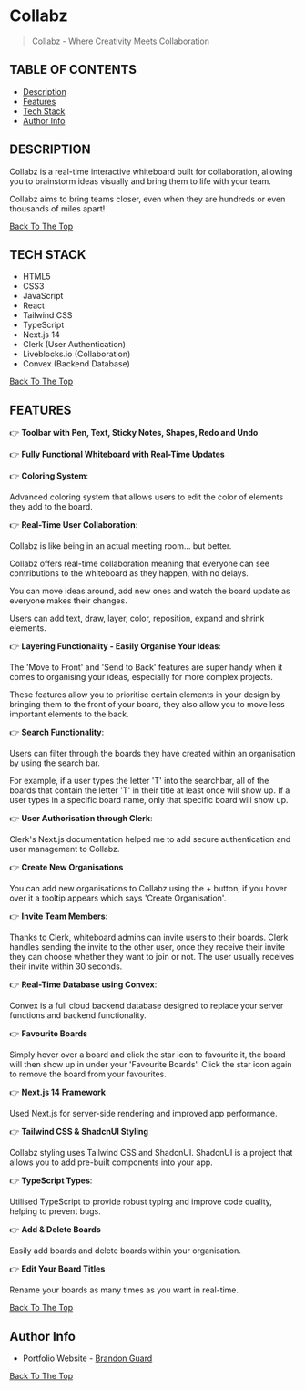 # Collabz

> Collabz - Where Creativity Meets Collaboration

## TABLE OF CONTENTS

- [Description](#description)
- [Features](#features)
- [Tech Stack](#tech-stack)
- [Author Info](#author-info)

## DESCRIPTION

Collabz is a real-time interactive whiteboard built for collaboration, allowing you to brainstorm ideas visually and bring them to life with your team.

Collabz aims to bring teams closer, even when they are hundreds or even thousands of miles apart!

[Back To The Top](#collabz)

## TECH STACK

- HTML5
- CSS3
- JavaScript
- React
- Tailwind CSS
- TypeScript
- Next.js 14
- Clerk (User Authentication)
- Liveblocks.io (Collaboration)
- Convex (Backend Database)

[Back To The Top](#collabz)

## FEATURES

👉 **Toolbar with Pen, Text, Sticky Notes, Shapes, Redo and Undo**

👉 **Fully Functional Whiteboard with Real-Time Updates**

👉 **Coloring System**:

Advanced coloring system that allows users to edit the color of elements they add to the board.

👉 **Real-Time User Collaboration**:

Collabz is like being in an actual meeting room... but better.

Collabz offers real-time collaboration meaning that everyone can see contributions to the whiteboard as they happen, with no delays.

You can move ideas around, add new ones and watch the board update as everyone makes their changes.

Users can add text, draw, layer, color, reposition, expand and shrink elements.

👉 **Layering Functionality - Easily Organise Your Ideas**:

The 'Move to Front' and 'Send to Back' features are super handy when it comes to organising your ideas, especially for more complex projects.

These features allow you to prioritise certain elements in your design by bringing them to the front of your board, they also allow you to move less important elements to the back.

👉 **Search Functionality**:

Users can filter through the boards they have created within an organisation by using the search bar.

For example, if a user types the letter 'T' into the searchbar, all of the boards that contain the letter 'T' in their title at least once will show up. If a user types in a specific board name, only that specific board will show up.

👉 **User Authorisation through Clerk**:

Clerk's Next.js documentation helped me to add secure authentication and user management to Collabz.

👉 **Create New Organisations**

You can add new organisations to Collabz using the + button, if you hover over it a tooltip appears which says 'Create Organisation'.

👉 **Invite Team Members**:

Thanks to Clerk, whiteboard admins can invite users to their boards. Clerk handles sending the invite to the other user, once they receive their invite they can choose whether they want to join or not. The user usually receives their invite within 30 seconds.

👉 **Real-Time Database using Convex**:

Convex is a full cloud backend database designed to replace your server functions and backend functionality.

👉 **Favourite Boards**

Simply hover over a board and click the star icon to favourite it, the board will then show up in under your 'Favourite Boards'. Click the star icon again to remove the board from your favourites.

👉 **Next.js 14 Framework**

Used Next.js for server-side rendering and improved app performance.

👉 **Tailwind CSS & ShadcnUI Styling**

Collabz styling uses Tailwind CSS and ShadcnUI. ShadcnUI is a project that allows you to add pre-built components into your app.

👉 **TypeScript Types**:

Utilised TypeScript to provide robust typing and improve code quality, helping to prevent bugs.

👉 **Add & Delete Boards**

Easily add boards and delete boards within your organisation.

👉 **Edit Your Board Titles**

Rename your boards as many times as you want in real-time.

[Back To The Top](#collabz)

## Author Info

- Portfolio Website - [Brandon Guard](https://www.brandon-guard.com)

[Back To The Top](#collabz)
